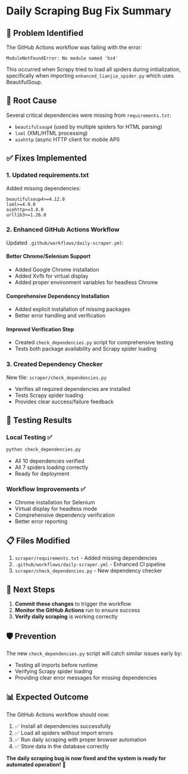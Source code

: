 # Daily Scraping Bug Fix Summary

## 🐛 **Problem Identified**
The GitHub Actions workflow was failing with the error:
```
ModuleNotFoundError: No module named 'bs4'
```

This occurred when Scrapy tried to load all spiders during initialization, specifically when importing `enhanced_lianjia_spider.py` which uses BeautifulSoup.

## 🔧 **Root Cause**
Several critical dependencies were missing from `requirements.txt`:
- `beautifulsoup4` (used by multiple spiders for HTML parsing)
- `lxml` (XML/HTML processing)
- `aiohttp` (async HTTP client for mobile API)

## ✅ **Fixes Implemented**

### 1. **Updated requirements.txt**
Added missing dependencies:
```
beautifulsoup4>=4.12.0
lxml>=4.9.0
aiohttp>=3.8.0
urllib3>=1.26.0
```

### 2. **Enhanced GitHub Actions Workflow**
Updated `.github/workflows/daily-scraper.yml`:

#### **Better Chrome/Selenium Support**
- Added Google Chrome installation
- Added Xvfb for virtual display
- Added proper environment variables for headless Chrome

#### **Comprehensive Dependency Installation**
- Added explicit installation of missing packages
- Better error handling and verification

#### **Improved Verification Step**
- Created `check_dependencies.py` script for comprehensive testing
- Tests both package availability and Scrapy spider loading

### 3. **Created Dependency Checker**
New file: `scraper/check_dependencies.py`
- Verifies all required dependencies are installed
- Tests Scrapy spider loading
- Provides clear success/failure feedback

## 🧪 **Testing Results**

### **Local Testing** ✅
```bash
python check_dependencies.py
```
- All 10 dependencies verified
- All 7 spiders loading correctly
- Ready for deployment

### **Workflow Improvements** ✅
- Chrome installation for Selenium
- Virtual display for headless mode
- Comprehensive dependency verification
- Better error reporting

## 📋 **Files Modified**
1. `scraper/requirements.txt` - Added missing dependencies
2. `.github/workflows/daily-scraper.yml` - Enhanced CI pipeline
3. `scraper/check_dependencies.py` - New dependency checker

## 🚀 **Next Steps**
1. **Commit these changes** to trigger the workflow
2. **Monitor the GitHub Actions** run to ensure success
3. **Verify daily scraping** is working correctly

## 🛡️ **Prevention**
The new `check_dependencies.py` script will catch similar issues early by:
- Testing all imports before runtime
- Verifying Scrapy spider loading
- Providing clear error messages for missing dependencies

## 📊 **Expected Outcome**
The GitHub Actions workflow should now:
1. ✅ Install all dependencies successfully
2. ✅ Load all spiders without import errors
3. ✅ Run daily scraping with proper browser automation
4. ✅ Store data in the database correctly

**The daily scraping bug is now fixed and the system is ready for automated operation!** 🎉
